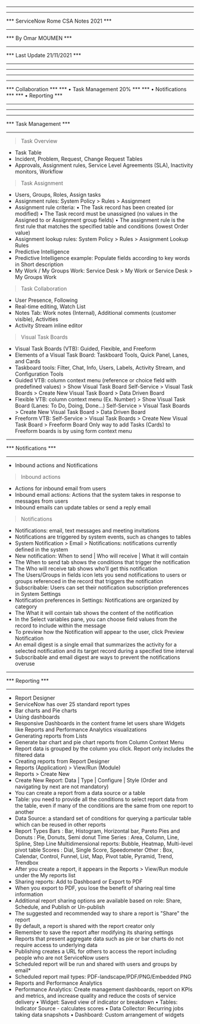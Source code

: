 *******************************************
*******************************************
***   ServiceNow Rome CSA Notes 2021	***
*******************************************
*** 	      By Omar MOUMEN	   		***
*******************************************
***       Last Update	21/11/2021      ***
*******************************************
*******************************************

*******************************************
*******************************************
***  	Collaboration					***
***			• Task Management	  20%	***
***			• Notifications				***
***			• Reporting					***
*******************************************
*******************************************

*****************************
***	   Task Management    ***
*****************************
> Task Overview
- Task Table
- Incident, Problem, Request, Change Request Tables
- Approvals, Assignment rules, Service Level Agreements (SLA), Inactivity monitors, Workflow
> Task Assignment
- Users, Groups, Roles, Assign tasks
- Assignment rules: System Policy > Rules > Assignment
- Assignment rule criteria: 
  • The Task record has been created (or modified)
  • The Task record must be unassigned (no values in the Assigned to or Assignment group fields)
  • The assignment rule is the first rule that matches the specified table and conditions (lowest Order value)
- Assignment lookup rules: System Policy > Rules > Assignment Lookup Rules
- Predictive Intelligence
- Predictive Intelligence example: Populate fields according to key words in Short description
- My Work / My Groups Work: Service Desk > My Work or Service Desk > My Groups Work
> Task Collaboration
- User Presence, Following
- Real-time editing, Watch List
- Notes Tab: Work notes (Internal), Additional comments (customer visible), Activities
- Activity Stream inline editor
> Visual Task Boards
- Visual Task Boards (VTB): Guided, Flexible, and Freeform
- Elements of a Visual Task Board: Taskboard Tools, Quick Panel, Lanes, and Cards
- Taskboard tools: Filter, Chat, Info, Users, Labels, Activity Stream, and Configuration Tools
- Guided VTB: column context menu (reference or choice field with predefined values) > Show Visual Task Board
  Self-Service > Visual Task Boards > Create New Visual Task Board > Data Driven Board
- Flexible VTB: column context menu (Ex. Number) > Show Visual Task Board (Lanes: To Do, Doing, Done...)
  Self-Service > Visual Task Boards > Create New Visual Task Board > Data Driven Board
- Freeform VTB: Self-Service > Visual Task Boards > Create New Visual Task Board > Freeform Board
  Only way to add Tasks (Cards) to Freeform boards is by using form context menu

***************************
***	   Notifications    ***
***************************
- Inbound actions and Notifications
> Inbound actions
- Actions for inbound email from users
- Inbound email actions: Actions that the system takes in response to messages from users
- Inbound emails can update tables or send a reply email
> Notifications
- Notifications: email, text messages and meeting invitations
- Notifications are triggered by system events, such as changes to tables
- System Notification > Email > Notifications: notifications currently defined in the system
- New notification: When to send | Who will receive | What it will contain
- The When to send tab shows the conditions that trigger the notification
- The Who will receive tab shows who’ll get this notification
- The Users/Groups in fields icon lets you send notifications to users or groups referenced in the record 
  that triggers the notification
- Subscribable: Users can set their notification subscription preferences in System Settings
- Notification preferences in Settings: Notifications are organized by category
- The What it will contain tab shows the content of the notification
- In the Select variables pane, you can choose field values from the record to include within the message
- To preview how the Notification will appear to the user, click Preview Notification
- An email digest is a single email that summarizes the activity for a selected notification and its 
  target record during a specified time interval
- Subscribable and email digest are ways to prevent the notifications overuse

***********************
***	   Reporting    ***
***********************
- Report Designer
- ServiceNow has over 25 standard report types
- Bar charts and Pie charts
- Using dashboards
- Responsive Dashboards in the content frame let users share Widgets like Reports and Performance 
  Analytics visualizations
- Generating reports from Lists
- Generate bar chart and pie chart reports from Column Context Menu
- Report data is grouped by the column you click. Report only includes the filtered data
- Creating reports from Report Designer
- Reports (Application) > View/Run (Module)
- Reports > Create New
- Create New Report: Data | Type | Configure | Style (Order and navigating by next are not mandatory)
- You can create a report from a data source or a table
- Table: you need to provide all the conditions to select report data from the table, even if many of the 
  conditions are the same from one report to another
- Data Source: a standard set of conditions for querying a particular table which can be reused in other reports
- Report Types
  Bars                    : Bar, Histogram, Horizontal bar, Pareto
  Pies and Donuts         : Pie, Donuts, Semi donut
  Time Series             : Area, Column, Line, Spline, Step Line
  Multidimensional reports: Bubble, Heatmap, Multi-level pivot table
  Scores                  : Dial, Single Score, Speedometer
  Other                   : Box, Calendar, Control, Funnel, List, Map, Pivot table, Pyramid, Trend, Trendbox
- After you create a report, it appears in the Reports > View/Run module under the My reports list
- Sharing reports: Add to Dashboard or Export to PDF
- When you export to PDF, you lose the benefit of sharing real time information
- Additional report sharing options are available based on role: Share, Schedule, and Publish or Un-publish
- The suggested and recommended way to share a report is "Share" the report
- By default, a report is shared with the report creator only
- Remember to save the report after modifying its sharing settings
- Reports that present aggregate data such as pie or bar charts do not require access to underlying data
- Publishing creates a URL for others to access the report including people who are not ServiceNow users
- Scheduled report will be run and shared with users and groups by email*
- Scheduled report mail types: PDF-landscape/PDF/PNG/Embedded PNG
- Reports and Performance Analytics
- Performance Analytics: Create management dashboards, report on KPIs and metrics, and increase quality and 
  reduce the costs of service delivery
  • Widget: Saved view of indicator or breakdown
  • Tables: Indicator Source - calculates scores
  • Data Collector: Recurring jobs taking data snapshots
  • Dashboard: Custom arrangement of widgets
